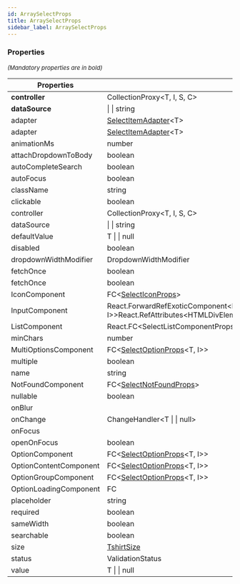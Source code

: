 ```yaml
---
id: ArraySelectProps
title: ArraySelectProps
sidebar_label: ArraySelectProps
---
```




### Properties

<font size="2"><i>(Mandatory properties are in bold)</i></font>

| Properties | Type | Description |
| --------- | ---- | ----------- |
| **controller** | CollectionProxy<T, I, S, C\> |  |
| **dataSource** |  \|  \| string |  |
| adapter | [SelectItemAdapter](/api2/types/SelectAdapter.md)<T\> |  |
| adapter | [SelectItemAdapter](/api2/types/SelectAdapter.md)<T\> |  |
| animationMs | number |  |
| attachDropdownToBody | boolean |  |
| autoCompleteSearch | boolean |  |
| autoFocus | boolean |  |
| className | string |  |
| clickable | boolean |  |
| controller | CollectionProxy<T, I, S, C\> |  |
| dataSource |  \|  \| string |  |
| defaultValue | T \|  \| null |  |
| disabled | boolean |  |
| dropdownWidthModifier | DropdownWidthModifier |  |
| fetchOnce | boolean |  |
| fetchOnce | boolean |  |
| IconComponent | FC<[SelectIconProps](/api2/interfaces/SelectIconProps.md)\> |  |
| InputComponent | React.ForwardRefExoticComponent<React.PropsWithoutRef<[SelectInputProps](/api2/interfaces/SelectInputProps.md)<T, I\>\>React.RefAttributes<HTMLDivElement\>\> |  |
| ListComponent | React.FC<SelectListComponentProps<T, I\>\> |  |
| minChars | number |  |
| MultiOptionsComponent | FC<[SelectOptionProps](/api2/types/SelectOptionProps.md)<T, I\>\> |  |
| multiple | boolean |  |
| name | string |  |
| NotFoundComponent | FC<[SelectNotFoundProps](/api2/types/SelectNotFoundProps.md)\> |  |
| nullable | boolean |  |
| onBlur |  |  |
| onChange | ChangeHandler<T \|  \| null\> |  |
| onFocus |  |  |
| openOnFocus | boolean |  |
| OptionComponent | FC<[SelectOptionProps](/api2/types/SelectOptionProps.md)<T, I\>\> |  |
| OptionContentComponent | FC<[SelectOptionProps](/api2/types/SelectOptionProps.md)<T, I\>\> |  |
| OptionGroupComponent | FC<[SelectOptionProps](/api2/types/SelectOptionProps.md)<T, I\>\> |  |
| OptionLoadingComponent | FC |  |
| placeholder | string |  |
| required | boolean |  |
| sameWidth | boolean |  |
| searchable | boolean |  |
| size | [TshirtSize](/api2/types/TshirtSize.md) |  |
| status | ValidationStatus |  |
| value | T \|  \| null |  |
